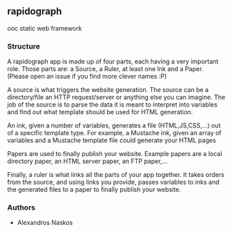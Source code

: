 ## rapidograph

ooc static web framework

### Structure

A rapidograph app is made up of four parts, each having a very important role.
Those parts are: a Source, a Ruler, at least one Ink and a Paper. (Please open an issue if you find more clever names :P)

A source is what triggers the website generation. The source can be a directory/file an HTTP request/server or anything else you can imagine.
The job of the source is to parse the data it is meant to interpret into variables and find out what template should be used for HTML generation.

An ink, given a number of variables, generates a file (HTML,JS,CSS,...) out of a specific template type.
For example, a Mustache ink, given an array of variables and a Mustache template file could generate your HTML pages

Papers are used to finally publish your website. Example papers are a local directory paper, an HTML server paper, an FTP paper,...

Finally, a ruler is what links all the parts of your app together. It takes orders from the source, and using links you provide, passes variables
to inks and the generated files to a paper to finally publish your website.

### Authors

  * Alexandros Naskos

